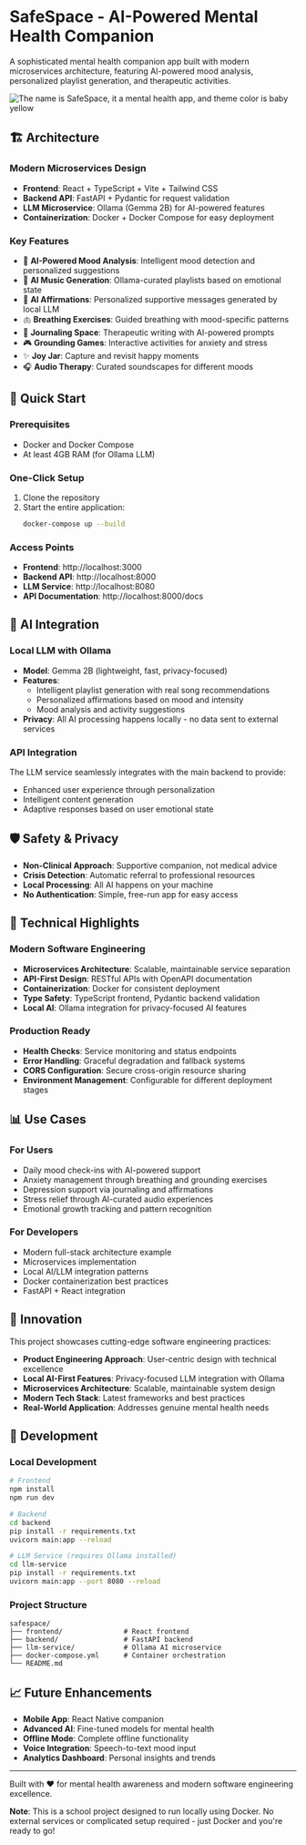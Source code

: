 # SafeSpace - AI-Powered Mental Health Companion

A sophisticated mental health companion app built with modern microservices architecture, featuring AI-powered mood analysis, personalized playlist generation, and therapeutic activities.

![The name is SafeSpace, it a mental health app, and theme color is baby yellow](https://github.com/user-attachments/assets/8bcfd4e9-106b-400a-b7ef-24a3e3349224)


## 🏗️ Architecture

### Modern Microservices Design
- **Frontend**: React + TypeScript + Vite + Tailwind CSS
- **Backend API**: FastAPI + Pydantic for request validation
- **LLM Microservice**: Ollama (Gemma 2B) for AI-powered features
- **Containerization**: Docker + Docker Compose for easy deployment

### Key Features
- 🧠 **AI-Powered Mood Analysis**: Intelligent mood detection and personalized suggestions
- 🎵 **AI Music Generation**: Ollama-curated playlists based on emotional state
- 💭 **AI Affirmations**: Personalized supportive messages generated by local LLM
- 🫁 **Breathing Exercises**: Guided breathing with mood-specific patterns
- 📝 **Journaling Space**: Therapeutic writing with AI-powered prompts
- 🎮 **Grounding Games**: Interactive activities for anxiety and stress
- ✨ **Joy Jar**: Capture and revisit happy moments
- 🎧 **Audio Therapy**: Curated soundscapes for different moods

## 🚀 Quick Start

### Prerequisites
- Docker and Docker Compose
- At least 4GB RAM (for Ollama LLM)

### One-Click Setup
1. Clone the repository
2. Start the entire application:
   ```bash
   docker-compose up --build
   ```

### Access Points
- **Frontend**: http://localhost:3000
- **Backend API**: http://localhost:8000
- **LLM Service**: http://localhost:8080
- **API Documentation**: http://localhost:8000/docs

## 🤖 AI Integration

### Local LLM with Ollama
- **Model**: Gemma 2B (lightweight, fast, privacy-focused)
- **Features**: 
  - Intelligent playlist generation with real song recommendations
  - Personalized affirmations based on mood and intensity
  - Mood analysis and activity suggestions
- **Privacy**: All AI processing happens locally - no data sent to external services

### API Integration
The LLM service seamlessly integrates with the main backend to provide:
- Enhanced user experience through personalization
- Intelligent content generation
- Adaptive responses based on user emotional state

## 🛡️ Safety & Privacy

- **Non-Clinical Approach**: Supportive companion, not medical advice
- **Crisis Detection**: Automatic referral to professional resources
- **Local Processing**: All AI happens on your machine
- **No Authentication**: Simple, free-run app for easy access

## 🎯 Technical Highlights

### Modern Software Engineering
- **Microservices Architecture**: Scalable, maintainable service separation
- **API-First Design**: RESTful APIs with OpenAPI documentation
- **Containerization**: Docker for consistent deployment
- **Type Safety**: TypeScript frontend, Pydantic backend validation
- **Local AI**: Ollama integration for privacy-focused AI features

### Production Ready
- **Health Checks**: Service monitoring and status endpoints
- **Error Handling**: Graceful degradation and fallback systems
- **CORS Configuration**: Secure cross-origin resource sharing
- **Environment Management**: Configurable for different deployment stages

## 📊 Use Cases

### For Users
- Daily mood check-ins with AI-powered support
- Anxiety management through breathing and grounding exercises
- Depression support via journaling and affirmations
- Stress relief through AI-curated audio experiences
- Emotional growth tracking and pattern recognition

### For Developers
- Modern full-stack architecture example
- Microservices implementation
- Local AI/LLM integration patterns
- Docker containerization best practices
- FastAPI + React integration

## 🌟 Innovation

This project showcases cutting-edge software engineering practices:
- **Product Engineering Approach**: User-centric design with technical excellence
- **Local AI-First Features**: Privacy-focused LLM integration with Ollama
- **Microservices Architecture**: Scalable, maintainable system design
- **Modern Tech Stack**: Latest frameworks and best practices
- **Real-World Application**: Addresses genuine mental health needs

## 🔧 Development

### Local Development
```bash
# Frontend
npm install
npm run dev

# Backend
cd backend
pip install -r requirements.txt
uvicorn main:app --reload

# LLM Service (requires Ollama installed)
cd llm-service
pip install -r requirements.txt
uvicorn main:app --port 8080 --reload
```

### Project Structure
```
safespace/
├── frontend/               # React frontend
├── backend/                # FastAPI backend
├── llm-service/            # Ollama AI microservice
├── docker-compose.yml      # Container orchestration
└── README.md
```

## 📈 Future Enhancements

- **Mobile App**: React Native companion
- **Advanced AI**: Fine-tuned models for mental health
- **Offline Mode**: Complete offline functionality
- **Voice Integration**: Speech-to-text mood input
- **Analytics Dashboard**: Personal insights and trends

---

Built with ❤️ for mental health awareness and modern software engineering excellence.

**Note**: This is a school project designed to run locally using Docker. No external services or complicated setup required - just Docker and you're ready to go!